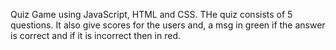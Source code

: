 Quiz Game using JavaScript, HTML and CSS.
THe quiz consists of 5 questions. 
It also give scores for the users and, a msg in green if the answer is correct and if it is incorrect then in red.
